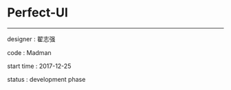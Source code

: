 <h1>Perfect-UI</h1>

-----------------

designer : 翟志强

code : Madman

start time : 2017-12-25

status : development phase